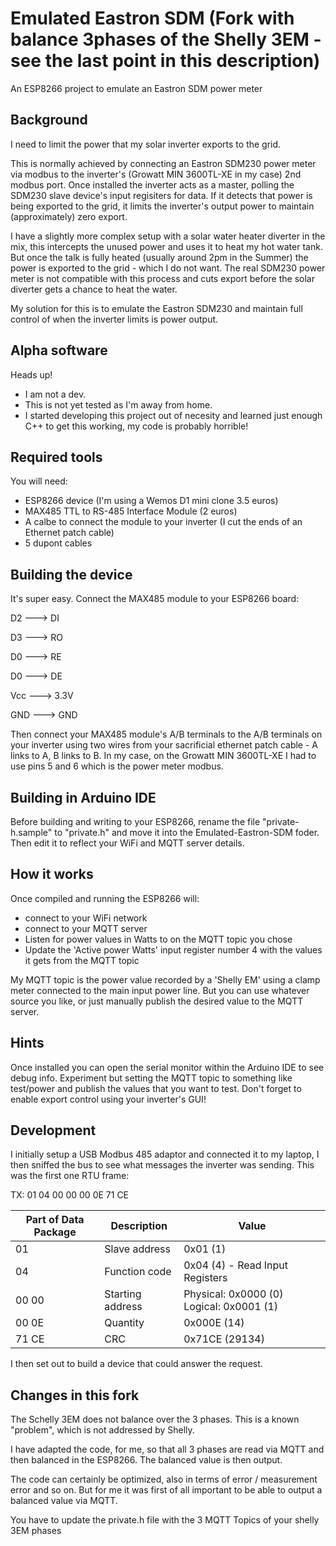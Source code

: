 # Emulated Eastron SDM (Fork with balance 3phases of the Shelly 3EM - see the last point in this description)
 An ESP8266 project to emulate an Eastron SDM power meter

 ## Background

 I need to limit the power that my solar inverter exports to the grid.
 
 This is normally achieved by connecting an Eastron SDM230 power meter via modbus to the inverter's (Growatt MIN 3600TL-XE in my case) 2nd modbus port. Once installed the inverter acts as a master, polling the SDM230 slave device's input regisiters for data. If it detects that power is being exported to the grid, it limits the inverter's output power to maintain (approximately) zero export.

 I have a slightly more complex setup with a solar water heater diverter in the mix, this intercepts the unused power and uses it to heat my hot water tank. But once the talk is fully heated (usually around 2pm in the Summer) the power is exported to the grid - which I do not want. The real SDM230 power meter is not compatible with this process and cuts export before the solar diverter gets a chance to heat the water.

 My solution for this is to emulate the Eastron SDM230 and maintain full control of when the inverter limits is power output.

 ## Alpha software

 Heads up!
 - I am not a dev.
 - This is not yet tested as I'm away from home.
 - I started developing this project out of necesity and learned just enough C++ to get this working, my code is probably horrible!

 ## Required tools

 You will need:
-  ESP8266 device (I'm using a Wemos D1 mini clone 3.5 euros)
-  MAX485 TTL to RS-485 Interface Module (2 euros)
-  A calbe to connect the module to your inverter (I cut the ends of an Ethernet patch cable)
-  5 dupont cables

## Building the device

It's super easy. Connect the MAX485 module to your ESP8266 board:

D2	  ---> DI

D3	  ---> RO

D0	  ---> RE

D0	  ---> DE

Vcc	  ---> 3.3V

GND   ---> GND

Then connect your MAX485 module's A/B terminals to the A/B terminals on your inverter using two wires from your sacrificial ethernet patch cable - A links to A, B links to B. In my case, on the Growatt MIN 3600TL-XE I had to use pins 5 and 6 which is the power meter modbus.

## Building in Arduino IDE

Before building and writing to your ESP8266, rename the file "private-h.sample" to "private.h" and move it into the Emulated-Eastron-SDM foder. Then edit it to reflect your WiFi and MQTT server details.

## How it works

Once compiled and running the ESP8266 will:

- connect to your WiFi network
- connect to your MQTT server
- Listen for power values in Watts to on the MQTT topic you chose
- Update the 'Active power Watts' input register number 4 with the values it gets from the MQTT topic

My MQTT topic is the power value recorded by a 'Shelly EM' using a clamp meter connected to the main input power line. But you can use whatever source you like, or just manually publish the desired value to the MQTT server.


## Hints

Once installed you can open the serial monitor within the Arduino IDE to see debug info.
Experiment but setting the MQTT topic to something like test/power and publish the values that you want to test.
Don't forget to enable export control using your inverter's GUI!

## Development

I initially setup a USB Modbus 485 adaptor and connected it to my laptop, I then sniffed the bus to see what messages the inverter was sending. This was the first one RTU frame:

TX: 01 04 00 00 00 0E 71 CE

Part of Data Package |  Description | Value
----------------|-------------|-----------
01 | Slave address | 0x01 (1)
04 | Function code | 0x04 (4) - Read Input Registers
00 00 | Starting address | Physical: 0x0000 (0) Logical: 0x0001 (1)
00 0E | Quantity | 0x000E (14)
71 CE | CRC | 0x71CE (29134)

I then set out to build a device that could answer the request.


## Changes in this fork
The Schelly 3EM does not balance over the 3 phases. This is a known "problem", which is not addressed by Shelly.

I have adapted the code, for me, so that all 3 phases are read via MQTT and then balanced in the ESP8266. The balanced value is then output.

The code can certainly be optimized, also in terms of error / measurement error and so on. But for me it was first of all important to be able to output a balanced value via MQTT.

You have to update the private.h file with the 3 MQTT Topics of your shelly 3EM phases
